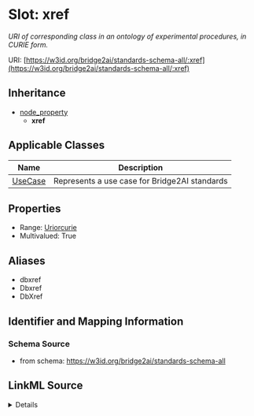 # Slot: xref
_URI of corresponding class in an ontology of experimental procedures, in CURIE form._


URI: [https://w3id.org/bridge2ai/standards-schema-all/:xref](https://w3id.org/bridge2ai/standards-schema-all/:xref)




## Inheritance

* [node_property](node_property.md)
    * **xref**





## Applicable Classes

| Name | Description |
| --- | --- |
[UseCase](UseCase.md) | Represents a use case for Bridge2AI standards






## Properties

* Range: [Uriorcurie](Uriorcurie.md)
* Multivalued: True






## Aliases


* dbxref
* Dbxref
* DbXref



## Identifier and Mapping Information







### Schema Source


* from schema: https://w3id.org/bridge2ai/standards-schema-all




## LinkML Source

<details>
```yaml
name: xref
description: URI of corresponding class in an ontology of experimental procedures,
  in CURIE form.
from_schema: https://w3id.org/bridge2ai/standards-schema-all
aliases:
- dbxref
- Dbxref
- DbXref
rank: 1000
is_a: node property
domain: NamedThing
multivalued: true
alias: xref
domain_of:
- UseCase
range: uriorcurie

```
</details>